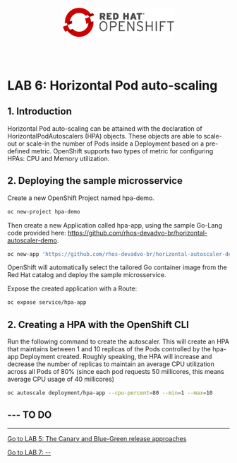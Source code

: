 <br>
<div align="center">
    <a href="../README.md">
        <img width="50%" src="../docs/imgs/rhos-logo.png" alt='rhos-logo'>
    </a>
</div>
<br>
<br>
<br>

# LAB 6: Horizontal Pod auto-scaling

## 1. Introduction

Horizontal Pod auto-scaling can be attained with the declaration of HorizontalPodAutoscalers (HPA) objects. These objects are able to scale-out or scale-in the number of Pods inside a Deployment based on a pre-defined metric. OpenShift supports two types of metric for configuring HPAs: CPU and Memory utilization.

## 2. Deploying the sample microsservice

Create a new OpenShift Project named hpa-demo.

```bash
oc new-project hpa-demo
```

Then create a new Application called hpa-app, using the sample Go-Lang code provided here: https://github.com/rhos-devadvo-br/horizontal-autoscaler-demo.

```bash
oc new-app 'https://github.com/rhos-devadvo-br/horizontal-autoscaler-demo' --name=hpa-app
```

OpenShift will automatically select the tailored Go container image from the Red Hat catalog and deploy the sample microsservice.

Expose the created application with a Route:

```bash
oc expose service/hpa-app
```

## 2. Creating a HPA with the OpenShift CLI

Run the following command to create the autoscaler. This will create an HPA that maintains between 1 and 10 replicas of the Pods controlled by the hpa-app Deployment created. Roughly speaking, the HPA will increase and decrease the number of replicas to maintain an average CPU utilization across all Pods of 80% (since each pod requests 50 millicores, this means average CPU usage of 40 millicores)

```bash
oc autoscale deployment/hpa-app --cpu-percent=80 --min=1 --max=10
```

## --- TO DO

<hr>

[Go to LAB 5: The Canary and Blue-Green release approaches](./lab-5.md)

[Go to LAB 7: --](./lab-7.md)